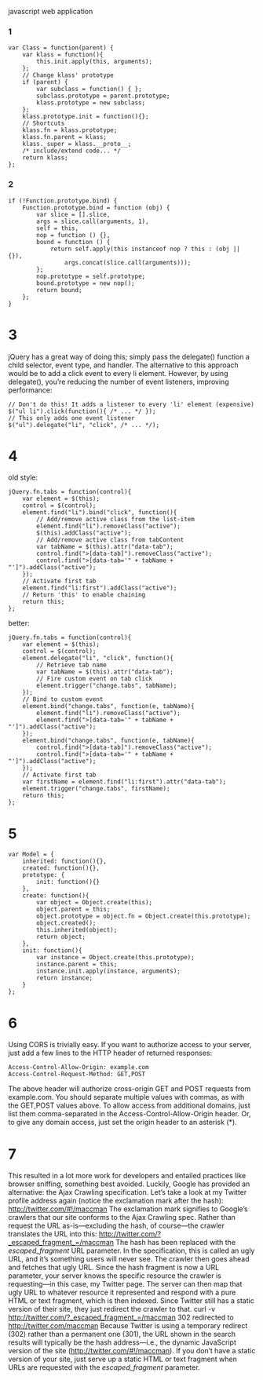 javascript web application

### 1

    var Class = function(parent) {
        var klass = function(){
            this.init.apply(this, arguments);
        };
        // Change klass' prototype
        if (parent) {
            var subclass = function() { };
            subclass.prototype = parent.prototype;
            klass.prototype = new subclass;
        };
        klass.prototype.init = function(){};
        // Shortcuts
        klass.fn = klass.prototype;
        klass.fn.parent = klass;
        klass._super = klass.__proto__;
        /* include/extend code... */
        return klass;
    };

### 2

	if (!Function.prototype.bind) {
    	Function.prototype.bind = function (obj) {
        	var slice = [].slice,
        	args = slice.call(arguments, 1),
        	self = this,
        	nop = function () {},
        	bound = function () {
            	return self.apply(this instanceof nop ? this : (obj || {}),
                	args.concat(slice.call(arguments)));
        	};
        	nop.prototype = self.prototype;
        	bound.prototype = new nop();
        	return bound;
    	};
	}

# 3

jQuery has a great way of doing this; simply pass the delegate() function a child selector, event type, and handler. The alternative to this approach would be to add a 
click event to every li element. However, by using delegate(), you’re reducing the
number of event listeners, improving performance:

    // Don't do this! It adds a listener to every 'li' element (expensive)
    $("ul li").click(function(){ /* ... */ });
    // This only adds one event listener
    $("ul").delegate("li", "click", /* ... */);
    

# 4

old style:

    jQuery.fn.tabs = function(control){
        var element = $(this);
        control = $(control);
        element.find("li").bind("click", function(){
            // Add/remove active class from the list-item
            element.find("li").removeClass("active");
            $(this).addClass("active");
            // Add/remove active class from tabContent
            var tabName = $(this).attr("data-tab");
            control.find(">[data-tab]").removeClass("active");
            control.find(">[data-tab='" + tabName + "']").addClass("active");
        });
        // Activate first tab
        element.find("li:first").addClass("active");
        // Return 'this' to enable chaining
        return this;
    };

better:

    jQuery.fn.tabs = function(control){
        var element = $(this);
        control = $(control);
        element.delegate("li", "click", function(){
            // Retrieve tab name
            var tabName = $(this).attr("data-tab");
            // Fire custom event on tab click
            element.trigger("change.tabs", tabName);
        });
        // Bind to custom event
        element.bind("change.tabs", function(e, tabName){
            element.find("li").removeClass("active");
            element.find(">[data-tab='" + tabName + "']").addClass("active");
        });
        element.bind("change.tabs", function(e, tabName){
            control.find(">[data-tab]").removeClass("active");
            control.find(">[data-tab='" + tabName + "']").addClass("active");
        });
        // Activate first tab
        var firstName = element.find("li:first").attr("data-tab");
        element.trigger("change.tabs", firstName);
        return this;
    };


# 5

    var Model = {
        inherited: function(){},
        created: function(){},
        prototype: {
            init: function(){}
        },
        create: function(){
            var object = Object.create(this);
            object.parent = this;
            object.prototype = object.fn = Object.create(this.prototype);
            object.created();
            this.inherited(object);
            return object;
        },
        init: function(){
            var instance = Object.create(this.prototype);
            instance.parent = this;
            instance.init.apply(instance, arguments);
            return instance;
        }
    };
        
# 6

Using CORS is trivially easy. If you want to authorize access to your server, just add a few lines to the HTTP header of returned responses:

    Access-Control-Allow-Origin: example.com
    Access-Control-Request-Method: GET,POST

The above header will authorize cross-origin GET and POST requests from example.com. You should separate multiple values with commas, as with the GET,POST values above. To allow access from additional domains, just list them comma-separated in the Access-Control-Allow-Origin header. Or, to give any domain access, just set the origin header to an asterisk (*).

# 7

This resulted in a lot more work for developers and
entailed practices like browser sniffing, something best avoided. Luckily, Google has
provided an alternative: the Ajax Crawling specification.
Let’s take a look at my Twitter profile address again (notice the exclamation mark after
the hash):
http://twitter.com/#!/maccman
The exclamation mark signifies to Google’s crawlers that our site conforms to the Ajax
Crawling spec. Rather than request the URL as-is—excluding the hash, of course—the
crawler translates the URL into this:
http://twitter.com/?_escaped_fragment_=/maccman
The hash has been replaced with the _escaped_fragment_ URL parameter. In the specification,
this is called an ugly URL, and it’s something users will never see. The crawler
then goes ahead and fetches that ugly URL. Since the hash fragment is now a URL
parameter, your server knows the specific resource the crawler is requesting—in this
case, my Twitter page.
The server can then map that ugly URL to whatever resource it represented and respond
with a pure HTML or text fragment, which is then indexed. Since Twitter still has a
static version of their site, they just redirect the crawler to that.
curl -v http://twitter.com/?_escaped_fragment_=/maccman
302 redirected to http://twitter.com/maccman
Because Twitter is using a temporary redirect (302) rather than a permanent one
(301), the URL shown in the search results will typically be the hash address—i.e., the
dynamic JavaScript version of the site (http://twitter.com/#!/maccman). If you don’t
have a static version of your site, just serve up a static HTML or text fragment when
URLs are requested with the _escaped_fragment_ parameter.

